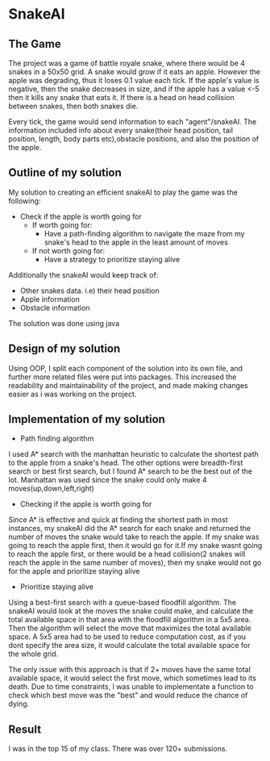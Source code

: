 # SnakeAI
## The Game
The project was a game of battle royale snake, where there would be 4 snakes in a 50x50 grid.
A snake would grow if it eats an apple. However the apple was degrading, thus it loses 0.1 value each tick.
If the apple's value is negative, then the snake decreases in size, and if the apple has a value <-5 then it
kills any snake that eats it.
If there is a head on head collision between snakes, then both snakes die.

Every tick, the game would send information to each "agent"/snakeAI. The information included info about every snake(their head
position, tail position, length, body parts etc),obstacle positions, and also the position of the apple.

## Outline of my solution
My solution to creating an efficient snakeAI to play the game was the following:
* Check if the apple is worth going for
  * If worth going for:
    * Have a path-finding algorithm to navigate the maze from my snake's head to the apple in the least amount of moves
  * If not worth going for:
    * Have a strategy to prioritize staying alive

Additionally the snakeAI would keep track of:
* Other snakes data. i.e) their head position
* Apple information
* Obstacle information

The solution was done using java

## Design of my solution
Using OOP, I split each component of the solution into its own file, and further more related files were put into packages.
This increased the readability and maintainability of the project, and made making changes easier as i was working on the project.

## Implementation of my solution
* Path finding algorithm

I used A* search with the manhattan heuristic to calculate the shortest path to the apple from a snake's head. The other options were breadth-first search or best first search, but
I found A* search to be the best out of the lot.
Manhattan was used since the snake could only make 4 moves(up,down,left,right)

* Checking if the apple is worth going for
  
Since A* is effective and quick at finding the shortest path in most instances, my snakeAI did the A* search for each snake and returned the number of moves the snake would take to
reach the apple. If my snake was going to reach the apple first, then it would go for it.If my snake wasnt going to reach the apple first, or there would be a head collision(2 snakes
will reach the apple in the same number of moves), then my snake would not go for the apple and prioritize staying alive

* Prioritize staying alive

Using a best-first search with a queue-based floodfill algorithm. The snakeAI would look at the moves the snake could make, and calculate the total available space in that area with
the floodfill algorithm in a 5x5 area. Then the algorithm will select the move that maximizes the total available space.
A 5x5 area had to be used to reduce computation cost, as if you dont specify the area size, it would calculate the total available space for the whole grid.

The only issue with this approach is that if 2+ moves have the same total available space, it would select the first move, which sometimes lead to its death.
Due to time constraints, I was unable to implementate a function to check which best move was the "best" and would reduce the chance of dying.

## Result
I was in the top 15 of my class. There was over 120+ submissions.

